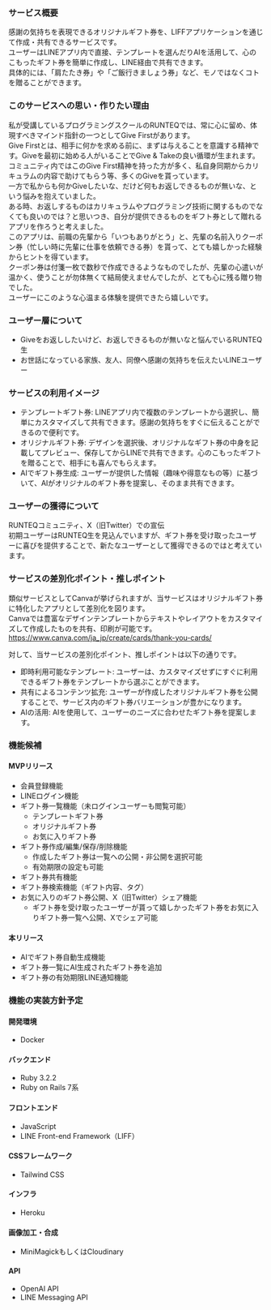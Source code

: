 ### サービス概要
感謝の気持ちを表現できるオリジナルギフト券を、LIFFアプリケーションを通じて作成・共有できるサービスです。  
ユーザーはLINEアプリ内で直接、テンプレートを選んだりAIを活用して、心のこもったギフト券を簡単に作成し、LINE経由で共有できます。  
具体的には、「肩たたき券」や「ご飯行きましょう券」など、モノではなくコトを贈ることができます。

### このサービスへの思い・作りたい理由
私が受講しているプログラミングスクールのRUNTEQでは、常に心に留め、体現すべきマインド指針の一つとしてGive Firstがあります。  
Give Firstとは、相手に何かを求める前に、まずは与えることを意識する精神です。Giveを最初に始める人がいることでGive & Takeの良い循環が生まれます。  
コミュニティ内ではこのGive First精神を持った方が多く、私自身同期からカリキュラムの内容で助けてもらう等、多くのGiveを貰っています。  
一方で私からも何かGiveしたいな、だけど何もお返しできるものが無いな、という悩みを抱えていました。  
ある時、お返しするものはカリキュラムやプログラミング技術に関するものでなくても良いのでは？と思いつき、自分が提供できるものをギフト券として贈れるアプリを作ろうと考えました。  
このアプリは、前職の先輩から「いつもありがとう」と、先輩の名前入りクーポン券（忙しい時に先輩に仕事を依頼できる券）を貰って、とても嬉しかった経験からヒントを得ています。  
クーポン券は付箋一枚で数秒で作成できるようなものでしたが、先輩の心遣いが温かく、使うことが勿体無くて結局使えませんでしたが、とても心に残る贈り物でした。  
ユーザーにこのような心温まる体験を提供できたら嬉しいです。

### ユーザー層について
- Giveをお返ししたいけど、お返しできるものが無いなと悩んでいるRUNTEQ生
- お世話になっている家族、友人、同僚へ感謝の気持ちを伝えたいLINEユーザー

### サービスの利用イメージ
- テンプレートギフト券: LINEアプリ内で複数のテンプレートから選択し、簡単にカスタマイズして共有できます。感謝の気持ちをすぐに伝えることができるので便利です。
- オリジナルギフト券: デザインを選択後、オリジナルなギフト券の中身を記載してプレビュー、保存してからLINEで共有できます。心のこもったギフトを贈ることで、相手にも喜んでもらえます。
- AIでギフト券生成: ユーザーが提供した情報（趣味や得意なもの等）に基づいて、AIがオリジナルのギフト券を提案し、そのまま共有できます。

### ユーザーの獲得について
RUNTEQコミュニティ、X（旧Twitter）での宣伝  
初期ユーザーはRUNTEQ生を見込んでいますが、ギフト券を受け取ったユーザーに喜びを提供することで、新たなユーザーとして獲得できるのではと考えています。

### サービスの差別化ポイント・推しポイント
類似サービスとしてCanvaが挙げられますが、当サービスはオリジナルギフト券に特化したアプリとして差別化を図ります。  
Canvaでは豊富なデザインテンプレートからテキストやレイアウトをカスタマイズして作成したものを共有、印刷が可能です。   
https://www.canva.com/ja_jp/create/cards/thank-you-cards/

対して、当サービスの差別化ポイント、推しポイントは以下の通りです。
- 即時利用可能なテンプレート: ユーザーは、カスタマイズせずにすぐに利用できるギフト券をテンプレートから選ぶことができます。
- 共有によるコンテンツ拡充: ユーザーが作成したオリジナルギフト券を公開することで、サービス内のギフト券バリエーションが豊かになります。
- AIの活用: AIを使用して、ユーザーのニーズに合わせたギフト券を提案します。

### 機能候補

#### MVPリリース
- 会員登録機能
- LINEログイン機能
- ギフト券一覧機能（未ログインユーザーも閲覧可能）
  - テンプレートギフト券
  - オリジナルギフト券
  - お気に入りギフト券
- ギフト券作成/編集/保存/削除機能
  - 作成したギフト券は一覧への公開・非公開を選択可能
  - 有効期限の設定も可能
- ギフト券共有機能
- ギフト券検索機能（ギフト内容、タグ）
- お気に入りのギフト券公開、X（旧Twitter）シェア機能
  - ギフト券を受け取ったユーザーが貰って嬉しかったギフト券をお気に入りギフト券一覧へ公開、Xでシェア可能

#### 本リリース
- AIでギフト券自動生成機能
- ギフト券一覧にAI生成されたギフト券を追加
- ギフト券の有効期限LINE通知機能

### 機能の実装方針予定

#### 開発環境
- Docker

#### バックエンド
- Ruby 3.2.2
- Ruby on Rails 7系

#### フロントエンド
- JavaScript
- LINE Front-end Framework（LIFF）

#### CSSフレームワーク
- Tailwind CSS

#### インフラ
- Heroku

#### 画像加工・合成
- MiniMagickもしくはCloudinary

#### API
- OpenAI API
- LINE Messaging API